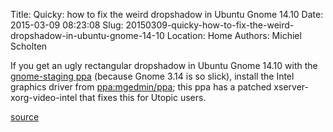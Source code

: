 Title: Quicky: how to fix the weird dropshadow in Ubuntu Gnome 14.10
Date: 2015-03-09 08:23:08
Slug: 20150309-quicky-how-to-fix-the-weird-dropshadow-in-ubuntu-gnome-14-10
Location: Home
Authors: Michiel Scholten

If you get an ugly rectangular dropshadow in Ubuntu Gnome 14.10 with the [gnome-staging ppa](https://launchpad.net/~gnome3-team/+archive/ubuntu/gnome3-staging) (because Gnome 3.14 is so slick), install the Intel graphics driver from [ppa:mgedmin/ppa](https://launchpad.net/~mgedmin/+archive/ubuntu/ppa); this ppa has a patched xserver-xorg-video-intel that fixes this for Utopic users.

[source](https://bugs.launchpad.net/ubuntu/+source/xserver-xorg-video-intel/+bug/1378188)